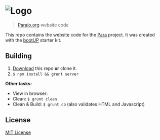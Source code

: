![Logo](https://s3-eu-west-1.amazonaws.com/org.paraio/para.png)
============================

> [Paraio.org](https://paraio.org) website code

This repo contains the website code for the [Para](https://github.com/Erudika/para) project. It was created with the [bootUP](https://github.com/albogdano/bootup) starter kit.

## Building

1. [Download](https://github.com/erudika/paraio.org/archive/master.zip) this repo **or** clone it.
2. `$ npm install && grunt server`

**Other tasks:**
- View in browser:
- Clean: `$ grunt clean`
- Clean & Build: `$ grunt cb` (also validates HTML and Javascript)

## License
[MIT License](LICENSE)